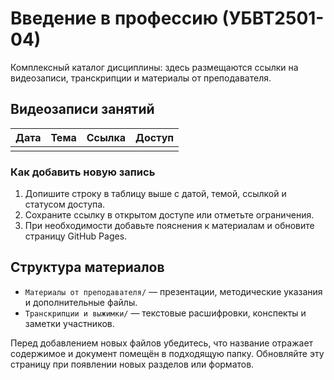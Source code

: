 # Введение в профессию (УБВТ2501-04)

Комплексный каталог дисциплины: здесь размещаются ссылки на видеозаписи, транскрипции и материалы от преподавателя.

## Видеозаписи занятий

| Дата | Тема | Ссылка | Доступ |
|------|------|--------|--------|
|      |      |        |        |

### Как добавить новую запись

1. Допишите строку в таблицу выше с датой, темой, ссылкой и статусом доступа.
2. Сохраните ссылку в открытом доступе или отметьте ограничения.
3. При необходимости добавьте пояснения к материалам и обновите страницу GitHub Pages.

## Структура материалов

- `Материалы от преподавателя/` — презентации, методические указания и дополнительные файлы.
- `Транскрипции и выжимки/` — текстовые расшифровки, конспекты и заметки участников.

Перед добавлением новых файлов убедитесь, что название отражает содержимое и документ помещён в подходящую папку. Обновляйте эту страницу при появлении новых разделов или форматов.
